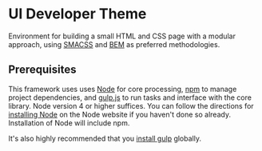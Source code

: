 # UI Developer Theme

Environment for building a small HTML and CSS page with a modular approach, using [SMACSS](https://smacss.com/) and [BEM](http://getbem.com/introduction/) as preferred methodologies.

## Prerequisites

This framework uses uses [Node](https://nodejs.org) for core processing, [npm](https://www.npmjs.com/) to manage project dependencies, and [gulp.js](http://gulpjs.com/) to run tasks and interface with the core library. Node version 4 or higher suffices. You can follow the directions for [installing Node](https://nodejs.org/en/download/) on the Node website if you haven't done so already. Installation of Node will include npm.

It's also highly recommended that you [install gulp](https://github.com/gulpjs/gulp/blob/4.0/docs/getting-started.md) globally.


